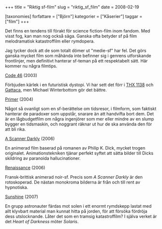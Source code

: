 +++
title = "Riktig sf-film"
slug = "riktig_sf_film"
date = 2008-02-19

[taxonomies]
forfattare = ["Björn"]
kategorier = ["Kåserier"]
taggar = ["film"]
+++

Det finns en tendens till förakt för science fiction-film inom fandom. Med visst fog, kan man nog också säga. Ganska ofta betyder sf på film melodramatisk katastroffilm eller rymdopera.

Jag tycker dock att de som totalt dömer ut "medie-sf" har fel. Det görs ganska mycket film som måhända inte befinner sig i genrens utforskande frontlinjer, men definitivt hanterar sf-teman på ett respektabelt sätt. Här kommer nu några filmtips.

<a href="http://imdb.com/title/tt0345061/">Code 46</a> (2003)

Förbjuden kärlek i en futuristisk dystopi. Vi har sett det förr i <a href="http://imdb.com/title/tt0066434/">THX 1138</a> och <a href="http://imdb.com/title/tt0119177/">Gattaca</a>, men Michael Winterbottom gör det bättre.

<a href="http://imdb.com/title/tt0390384/">Primer</a> (2004)

Något så ovanligt som en sf-berättelse om tidsresor, i filmform, som faktiskt hanterar de paradoxer som uppstår, snarare än att handvifta bort dem. Det är en lågbudgetfilm om några ingenjörer som mer eller mindre av en slump bygger en tidsmaskin, och noggrant räknar ut hur de ska använda den för att bli rika.

<a href="http://imdb.com/title/tt0405296/">A Scanner Darkly</a> (2006)

En animerad film baserad på romanen av Philip K. Dick, mycket trogen originalet. Animationstekniken tjänar perfekt syftet att sätta bilder till Dicks skildring av paranoida hallucinationer.

<a href="http://imdb.com/title/tt0386741/">Renaissance</a> (2006)

Fransk-brittisk animerad noir-sf. Precis som <em>A Scanner Darkly</em> är den rotoskoperad. De nästan monokroma bilderna är från och till rent av hypnotiska.

<a href="http://imdb.com/title/tt0448134/">Sunshine</a> (2007)

En grupp astronauter färdas mot solen i ett enormt rymdskepp lastat med allt klyvbart material man kunnat hitta på jorden, för att försöka fördröja dess utslocknande. Låter det som en tramsig katastroffilm? I själva verket är det <em>Heart of Darkness</em> möter <em>Solaris</em>.
